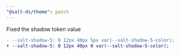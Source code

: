 ```yaml
---
"@salt-ds/theme": patch
---
```


Fixed the shadow token value

```diff
- --salt-shadow-5: 0 12px 40px 5px var(--salt-shadow-5-color);
+ --salt-shadow-5: 0 12px 40px 0 var(--salt-shadow-5-color);
```
